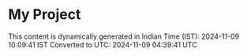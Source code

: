 # My Project

This content is dynamically generated in Indian Time (IST): 2024-11-09 10:09:41 IST
Converted to UTC: 2024-11-09 04:39:41 UTC
